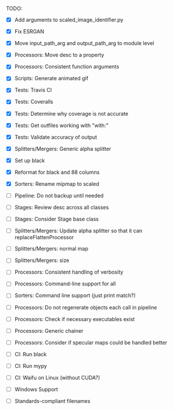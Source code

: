 TODO:
- [x] Add arguments to scaled_image_identifier.py
- [x] Fix ESRGAN
- [x] Move input_path_arg and output_path_arg to module level
- [x] Processors: Move desc to a property
- [x] Processors: Consistent function arguments
- [x] Scripts: Generate animated gif
- [x] Tests: Travis CI
- [x] Tests: Coveralls
- [x] Tests: Determine why coverage is not accurate
- [x] Tests: Get outfiles working with "with:"
- [x] Tests: Validate accuracy of output
- [x] Splitters/Mergers: Generic alpha splitter
- [x] Set up black
- [x] Reformat for black and 88 columns
- [x] Sorters: Rename mipmap to scaled
- [ ] Pipeline: Do not backup until needed

- [ ] Stages: Review desc across all classes
- [ ] Stages: Consider Stage base class
- [ ] Splitters/Mergers: Update alpha splitter so that it can replaceFlattenProcessor
- [ ] Splitters/Mergers: normal map
- [ ] Splitters/Mergers: size
- [ ] Processors: Consistent handling of verbosity
- [ ] Processors: Command-line support for all
- [ ] Sorters: Command line support (just print match?)
- [ ] Processors: Do not regenerate objects each call in pipeline
- [ ] Processors: Check if necessary executables exist
- [ ] Processors: Generic chainer
- [ ] Processors: Consider if specular maps could be handled better
- [ ] CI: Run black
- [ ] CI: Run mypy
- [ ] CI: Waifu on Linux (without CUDA?)
- [ ] Windows Support
- [ ] Standards-compliant filenames

